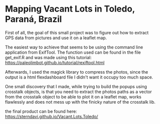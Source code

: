 # Mapping Vacant Lots in Toledo, Paraná, Brazil

First of all, the goal of this small project was to figure out how to extract GPS data from pictures and use it on a leaflet map. 

The easiest way to achieve that seems to be using the command line application from ExifTool. The function used can be found in the file get_exif.R and was made using this tutorial: https://paleolimbot.github.io/tutorial/rexiftool.html

Afterwards, I used the magick library to compress the photos, since the output is a html flexdashboard file I didn't want it occupy too much space.

One small discovery that I made, while trying to build the popups using crosstalk objects, is that you need to extract the photos paths as a vector from the crosstalk object to be able to plot it on a leaflet map, works flawlessly and does not mess up with the finicky nature of the crosstalk lib.

the final product can be found here: https://sterndavi.github.io/Vacant.Lots.Toledo/
